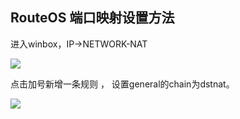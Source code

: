 ## RouteOS 端口映射设置方法

进入winbox，IP->NETWORK-NAT

![](C:\Users\lcsad\Desktop\temp\2020-02-24_102035.png)

点击加号新增一条规则 ， 设置general的chain为dstnat。

![](C:\Users\lcsad\Desktop\temp\2020-02-24_102327.png)